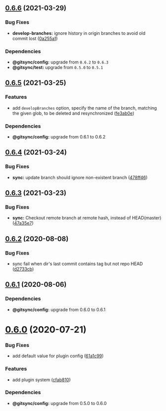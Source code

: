 ## [0.6.6](https://github.com/twinh/gitsync/compare/@gitsync/sync@0.6.5...@gitsync/sync@0.6.6) (2021-03-29)


### Bug Fixes

* **develop-branches:** ignore history in origin branches to avoid old commit lost ([0a255a1](https://github.com/twinh/gitsync/commit/0a255a1bf10c284bdd1bda2f4581617f6b192e19))





### Dependencies

* **@gitsync/config:** upgrade from `0.6.2` to `0.6.3`
* **@gitsync/test:** upgrade from `0.5.0` to `0.5.1`

## [0.6.5](https://github.com/twinh/gitsync/compare/@gitsync/sync@0.6.4...@gitsync/sync@0.6.5) (2021-03-25)


### Features

* add `developBranches` option, specify the name of the branch, matching the given glob, to be deleted and resynchronized ([fe3ab0e](https://github.com/twinh/gitsync/commit/fe3ab0ef971ed1f28c103d78bb21b1f16fec0eb3))





### Dependencies

* **@gitsync/config:** upgrade from 0.6.1 to 0.6.2

## [0.6.4](https://github.com/twinh/gitsync/compare/@gitsync/sync@0.6.3...@gitsync/sync@0.6.4) (2021-03-24)


### Bug Fixes

* **sync:** update branch should ignore non-existent branch ([478ff46](https://github.com/twinh/gitsync/commit/478ff46821b656c1d736438923b84c69c39a4c51))

## [0.6.3](https://github.com/twinh/gitsync/compare/@gitsync/sync@0.6.2...@gitsync/sync@0.6.3) (2021-03-23)


### Bug Fixes

* **sync:** Checkout remote branch at remote hash, instead of HEAD(master) ([47a35e7](https://github.com/twinh/gitsync/commit/47a35e783e83e0aa5588f2a9aca0de1c94fdfb5d))

## [0.6.2](https://github.com/twinh/gitsync/compare/@gitsync/sync@0.6.1...@gitsync/sync@0.6.2) (2020-08-08)


### Bug Fixes

* sync fail when dir's last commit contains tag but not repo HEAD ([d2733cb](https://github.com/twinh/gitsync/commit/d2733cb03397cf04b8275f80593dd7b47c63fff9))

## [0.6.1](https://github.com/twinh/gitsync/compare/@gitsync/sync@0.6.0...@gitsync/sync@0.6.1) (2020-08-06)





### Dependencies

* **@gitsync/config:** upgrade from 0.6.0 to 0.6.1

# [0.6.0](https://github.com/twinh/gitsync/compare/@gitsync/sync@0.5.1...@gitsync/sync@0.6.0) (2020-07-21)


### Bug Fixes

* add default value for plugin config ([61a1c99](https://github.com/twinh/gitsync/commit/61a1c99e5ef45776539b77c4922389a44338b89b))


### Features

* add plugin system ([cfab810](https://github.com/twinh/gitsync/commit/cfab8106437e6f6df4c80d9664c91decd6d89211))





### Dependencies

* **@gitsync/config:** upgrade from 0.5.0 to 0.6.0
